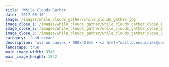 ```yaml
---
title: 'While Clouds Gather'
date: '2017-08-15'
image: /images/while_clouds_gather/while_clouds_gather.jpg
image_close_1: /images/while_clouds_gather/while_clouds_gather_close_1.jpg
image_close_2: /images/while_clouds_gather/while_clouds_gather_close_2.jpg
image_close_3: /images/while_clouds_gather/while_clouds_gather_close_3.jpg
category: 'land ocean'
description: 'oil on canvas • 900x450mm • <a href="mailto:enquiries@sarahanneartist.com" target="_blank" rel="noopener noreferrer">enquire</a>'
landscape: true
main_image_width: 3743
main_image_height: 1842
---
```

